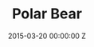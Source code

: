---
title: Polar Bear
img: "/uploads/shaheen-baig-casting-polar-bear.jpg"
date: 2015-03-20 00:00:00 Z
categories:
- short
tags:
- recent
director: Sean Buckley
with: Jack Rowan, Hayley Squires
imdb: "http://www.imdb.com/title/tt3418268/"
video:
layout: project
---